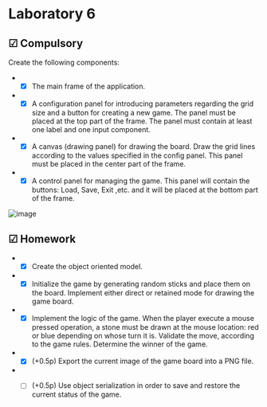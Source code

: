 # Laboratory 6

## &#9745; Compulsory
Create the following components:
* - [x] The main frame of the application.
* - [x] A configuration panel for introducing parameters regarding the grid size and a button for creating a new game. The panel must be placed at the top part of the frame. The panel must contain at least one label and one input component.
* - [x] A canvas (drawing panel) for drawing the board. Draw the grid lines according to the values specified in the config panel. This panel must be placed in the center part of the frame.
* - [x] A control panel for managing the game. This panel will contain the buttons: Load, Save, Exit ,etc. and it will be placed at the bottom part of the frame.

![image](https://user-images.githubusercontent.com/79217003/161378389-385f6920-51cb-4b87-b560-80e7b7f5454c.png)


## &#9745; Homework
* - [x] Create the object oriented model.
* - [x] Initialize the game by generating random sticks and place them on the board. Implement either direct or retained mode for drawing the game board.
* - [x] Implement the logic of the game. When the player execute a mouse pressed operation, a stone must be drawn at the mouse location: red or blue depending on whose turn it is. Validate the move, according to the game rules. Determine the winner of the game.
* - [x] (+0.5p) Export the current image of the game board into a PNG file.
* - [ ] (+0.5p) Use object serialization in order to save and restore the current status of the game.

